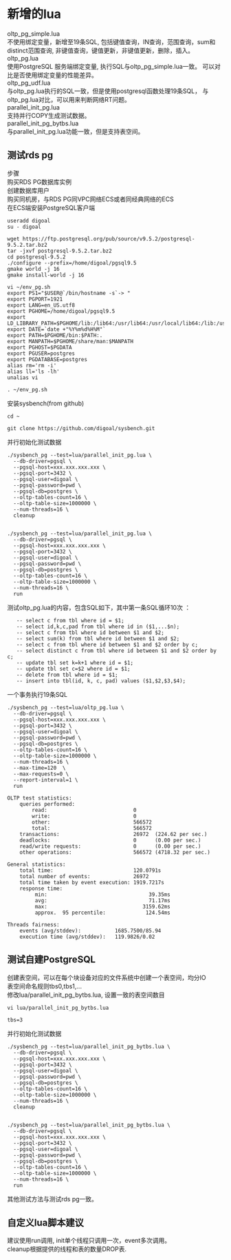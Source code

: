# 新增的lua

oltp_pg_simple.lua   
    不使用绑定变量，新增至19条SQL, 包括键值查询，IN查询，范围查询，sum和distinct范围查询,   非键值查询，键值更新，非键值更新，删除，插入。     
oltp_pg.lua   
    使用PostgreSQL 服务端绑定变量, 执行SQL与oltp_pg_simple.lua一致。 可以对比是否使用绑定变量的性能差异。    
oltp_pg_udf.lua   
    与oltp_pg.lua执行的SQL一致，但是使用postgresql函数处理19条SQL， 与oltp_pg.lua对比，可以用来判断网络RT问题。      
parallel_init_pg.lua   
    支持并行COPY生成测试数据。     
parallel_init_pg_bytbs.lua    
    与parallel_init_pg.lua功能一致，但是支持表空间。     
 
## 测试rds pg

步骤  
购买RDS PG数据库实例  
创建数据库用户  
购买同机房，与RDS PG同VPC网络ECS或者同经典网络的ECS  
在ECS端安装PostgreSQL客户端  
```
useradd digoal  
su - digoal  

wget https://ftp.postgresql.org/pub/source/v9.5.2/postgresql-9.5.2.tar.bz2  
tar -jxvf postgresql-9.5.2.tar.bz2  
cd postgresql-9.5.2  
./configure --prefix=/home/digoal/pgsql9.5  
gmake world -j 16  
gmake install-world -j 16  

vi ~/env_pg.sh  
export PS1="$USER@`/bin/hostname -s`-> "  
export PGPORT=1921  
export LANG=en_US.utf8  
export PGHOME=/home/digoal/pgsql9.5  
export LD_LIBRARY_PATH=$PGHOME/lib:/lib64:/usr/lib64:/usr/local/lib64:/lib:/usr/lib:/usr/local/lib:$LD_LIBRARY_PATH  
export DATE=`date +"%Y%m%d%H%M"`  
export PATH=$PGHOME/bin:$PATH:.  
export MANPATH=$PGHOME/share/man:$MANPATH  
export PGHOST=$PGDATA  
export PGUSER=postgres  
export PGDATABASE=postgres  
alias rm='rm -i'  
alias ll='ls -lh'  
unalias vi  

. ~/env_pg.sh  
```
安装sysbench(from github)  
```
cd ~  

git clone https://github.com/digoal/sysbench.git  
```

并行初始化测试数据  
```
./sysbench_pg --test=lua/parallel_init_pg.lua \  
  --db-driver=pgsql \  
  --pgsql-host=xxx.xxx.xxx.xxx \  
  --pgsql-port=3432 \  
  --pgsql-user=digoal \  
  --pgsql-password=pwd \  
  --pgsql-db=postgres \  
  --oltp-tables-count=16 \  
  --oltp-table-size=1000000 \  
  --num-threads=16 \  
  cleanup  


./sysbench_pg --test=lua/parallel_init_pg.lua \  
  --db-driver=pgsql \  
  --pgsql-host=xxx.xxx.xxx.xxx \  
  --pgsql-port=3432 \  
  --pgsql-user=digoal \  
  --pgsql-password=pwd \  
  --pgsql-db=postgres \  
  --oltp-tables-count=16 \  
  --oltp-table-size=1000000 \  
  --num-threads=16 \  
  run  
```
测试oltp_pg.lua的内容，包含SQL如下，其中第一条SQL循环10次 ：  
```
   -- select c from tbl where id = $1;  
   -- select id,k,c,pad from tbl where id in ($1,...$n);  
   -- select c from tbl where id between $1 and $2;  
   -- select sum(k) from tbl where id between $1 and $2;  
   -- select c from tbl where id between $1 and $2 order by c;  
   -- select distinct c from tbl where id between $1 and $2 order by c;  
   -- update tbl set k=k+1 where id = $1;  
   -- update tbl set c=$2 where id = $1;  
   -- delete from tbl where id = $1;  
   -- insert into tbl(id, k, c, pad) values ($1,$2,$3,$4);  
```
一个事务执行19条SQL  
```
./sysbench_pg --test=lua/oltp_pg.lua \  
  --db-driver=pgsql \  
  --pgsql-host=xxx.xxx.xxx.xxx \  
  --pgsql-port=3432 \  
  --pgsql-user=digoal \  
  --pgsql-password=pwd \  
  --pgsql-db=postgres \  
  --oltp-tables-count=16 \  
  --oltp-table-size=1000000 \  
  --num-threads=16 \  
  --max-time=120  \  
  --max-requests=0 \  
  --report-interval=1 \  
  run  

OLTP test statistics:  
    queries performed:  
        read:                            0  
        write:                           0  
        other:                           566572  
        total:                           566572  
    transactions:                        26972  (224.62 per sec.)  
    deadlocks:                           0      (0.00 per sec.)  
    read/write requests:                 0      (0.00 per sec.)  
    other operations:                    566572 (4718.32 per sec.)  

General statistics:  
    total time:                          120.0791s  
    total number of events:              26972  
    total time taken by event execution: 1919.7217s  
    response time:  
         min:                                 39.35ms  
         avg:                                 71.17ms  
         max:                               3159.62ms  
         approx.  95 percentile:             124.54ms  

Threads fairness:  
    events (avg/stddev):           1685.7500/85.94  
    execution time (avg/stddev):   119.9826/0.02  
```
  
## 测试自建PostgreSQL  
  
创建表空间，可以在每个块设备对应的文件系统中创建一个表空间，均分IO  
表空间命名规则tbs0,tbs1,...  
修改lua/parallel_init_pg_bytbs.lua, 设置一致的表空间数目  
```
vi lua/parallel_init_pg_bytbs.lua  

tbs=3  
```
并行初始化测试数据  
```
./sysbench_pg --test=lua/parallel_init_pg_bytbs.lua \  
  --db-driver=pgsql \  
  --pgsql-host=xxx.xxx.xxx.xxx \  
  --pgsql-port=3432 \  
  --pgsql-user=digoal \  
  --pgsql-password=pwd \  
  --pgsql-db=postgres \  
  --oltp-tables-count=16 \  
  --oltp-table-size=1000000 \  
  --num-threads=16 \  
  cleanup  


./sysbench_pg --test=lua/parallel_init_pg_bytbs.lua \  
  --db-driver=pgsql \  
  --pgsql-host=xxx.xxx.xxx.xxx \  
  --pgsql-port=3432 \  
  --pgsql-user=digoal \  
  --pgsql-password=pwd \  
  --pgsql-db=postgres \  
  --oltp-tables-count=16 \  
  --oltp-table-size=1000000 \  
  --num-threads=16 \  
  run  
```
其他测试方法与测试rds pg一致。  
  
## 自定义lua脚本建议  
  
建议使用run调用, init单个线程只调用一次，event多次调用。  
cleanup根据提供的线程和表的数量DROP表.  

